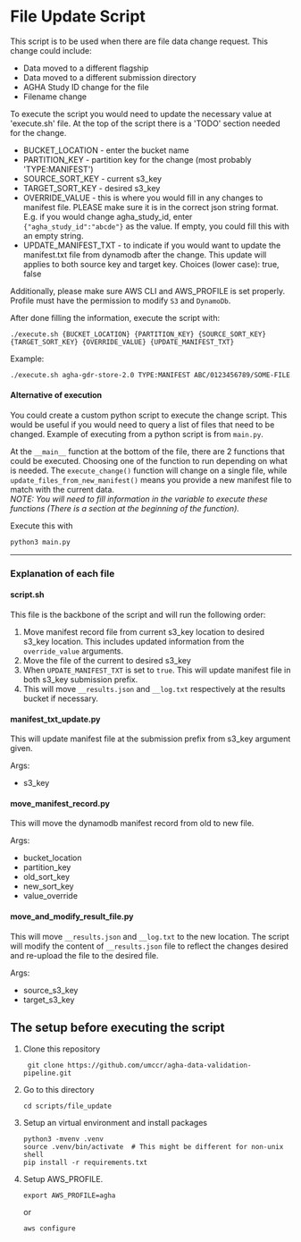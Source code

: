 # File Update Script

This script is to be used when there are file data change request. This change could include:
- Data moved to a different flagship
- Data moved to a different submission directory
- AGHA Study ID change for the file
- Filename change

To execute the script you would need to update the necessary value at 'execute.sh' file. At the top of the script
there is a 'TODO' section needed for the change.
- BUCKET_LOCATION - enter the bucket name
- PARTITION_KEY - partition key for the change (most probably 'TYPE:MANIFEST')
- SOURCE_SORT_KEY - current s3_key
- TARGET_SORT_KEY - desired s3_key
- OVERRIDE_VALUE - this is where you would fill in any changes to manifest file. PLEASE make sure it is in the correct
json string format. E.g. if you would change agha_study_id, enter `{"agha_study_id":"abcde"}` as the value. If empty, you could fill this with an empty string.
- UPDATE_MANIFEST_TXT - to indicate if you would want to update the manifest.txt file from dynamodb after the change. This update will applies to both source key and target key. Choices (lower case): true, false

Additionally, please make sure AWS CLI and AWS_PROFILE is set properly.
Profile must have the permission to modify `S3` and `DynamoDb`.

After done filling the information, execute the script with:
```
./execute.sh {BUCKET_LOCATION} {PARTITION_KEY} {SOURCE_SORT_KEY} {TARGET_SORT_KEY} {OVERRIDE_VALUE} {UPDATE_MANIFEST_TXT}
```

Example:
```bash
./execute.sh agha-gdr-store-2.0 TYPE:MANIFEST ABC/0123456789/SOME-FILE.vcf.gz XYZ/987654321/SOME-FILE.vcf.gz '{"agha_study_id":"abcde"}' false
```

#### Alternative of execution

You could create a custom python script to execute the change script. This would be useful if you would need to query a list of files that need to be changed. Example of executing from a python script is from `main.py`.

At the `__main__` function at the bottom of the file, there are 2 functions that could be executed. Choosing one of the function to run depending on what is needed.
The `execute_change()` function will change on a single file, while `update_files_from_new_manifest()` means you provide a new manifest file to match with the current data.  
_NOTE: You will need to fill information in the variable to execute these functions (There is a section at the beginning of the function)._

Execute this with
```bash
python3 main.py
```

___
### Explanation of each file

  
#### script.sh
This file is the backbone of the script and will run the following order:
1. Move manifest record file from current s3_key location to desired s3_key location. This includes updated information from the `override_value` arguments.
2. Move the file of the current to desired s3_key
3. When `UPDATE_MANIFEST_TXT` is set to `true`. This will update manifest file in both s3_key submission prefix.
4. This will move `__results.json` and `__log.txt` respectively at the results bucket if necessary.

#### manifest_txt_update.py
This will update manifest file at the submission prefix from s3_key argument given.

Args:
- s3_key


#### move_manifest_record.py
This will move the dynamodb manifest record from old to new file. 

Args:
- bucket_location
- partition_key
- old_sort_key
- new_sort_key 
- value_override

#### move_and_modify_result_file.py
This will move `__results.json` and `__log.txt` to the new location.
The script will modify the content of `__results.json` file to reflect the changes desired and re-upload the file to the desired file.

Args:
- source_s3_key
- target_s3_key


## The setup before executing the script

1. Clone this repository

   ```
    git clone https://github.com/umccr/agha-data-validation-pipeline.git
   ```

2. Go to this directory

    ```
    cd scripts/file_update
    ```
3. Setup an virtual environment and install packages
   ```
   python3 -mvenv .venv
   source .venv/bin/activate  # This might be different for non-unix shell
   pip install -r requirements.txt
   ```
4. Setup AWS_PROFILE.
   ```
   export AWS_PROFILE=agha
   ```

   or

   ```
   aws configure
   ```
